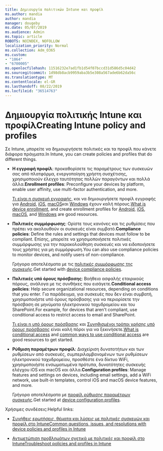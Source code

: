 ```yaml
---
title: Δημιουργία πολιτικών Intune και προφίλ
ms.author: mandia
author: mandia
manager: dougeby
ms.date: 05/07/2019
ms.audience: Admin
ms.topic: article
ROBOTS: NOINDEX, NOFOLLOW
localization_priority: Normal
ms.collection: Adm_O365
ms.custom:
- "1064"
- "6700005"
ms.openlocfilehash: 11516232e7ad1fb1d54f07bccd31d586d5c04d42
ms.sourcegitcommit: 1d98db8acb9959aba3b5e308a567ade6b62da56c
ms.translationtype: MT
ms.contentlocale: el-GR
ms.lasthandoff: 08/22/2019
ms.locfileid: "36514763"
---
```

# <a name="creating-intune-policy-and-profiles"></a><span data-ttu-id="935c0-102">Δημιουργία πολιτικής Intune και προφίλ</span><span class="sxs-lookup"><span data-stu-id="935c0-102">Creating Intune policy and profiles</span></span>

<span data-ttu-id="935c0-103">Σε Intune, μπορείτε να δημιουργήσετε πολιτικές και τα προφίλ που κάνετε διάφορα πράγματα.</span><span class="sxs-lookup"><span data-stu-id="935c0-103">In Intune, you can create policies and profiles that do different things.</span></span>

- <span data-ttu-id="935c0-104">**Η εγγραφή προφίλ**: προκαθορίσετε τις παραμέτρους των συσκευών σας από πλατφόρμα, ενεργοποίηση χρήστη συσχέτισης, χρησιμοποιούν έλεγχο ταυτότητας πολλών παραγόντων και πολλά άλλα.</span><span class="sxs-lookup"><span data-stu-id="935c0-104">**Enrollment profiles**: Preconfigure your devices by platform, enable user affinity, use multi-factor authentication, and more.</span></span>

  <span data-ttu-id="935c0-105">[Τι είναι η συσκευή εγγραφής](https://docs.microsoft.com/intune/device-enrollment), και να δημιουργήσετε προφίλ εγγραφής για [Android](https://docs.microsoft.com/intune/android-enroll), [iOS](https://docs.microsoft.com/intune/ios-enroll), [macOS](https://docs.microsoft.com/intune/macos-enroll)και [Windows](https://docs.microsoft.com/intune/windows-enrollment-methods) έχουν καλή πόρους.</span><span class="sxs-lookup"><span data-stu-id="935c0-105">[What is device enrollment](https://docs.microsoft.com/intune/device-enrollment), and create enrollment profiles for [Android](https://docs.microsoft.com/intune/android-enroll), [iOS](https://docs.microsoft.com/intune/ios-enroll), [macOS](https://docs.microsoft.com/intune/macos-enroll), and [Windows](https://docs.microsoft.com/intune/windows-enrollment-methods) are good resources.</span></span>

- <span data-ttu-id="935c0-106">**Πολιτικές συμμόρφωσης**: Ορίστε τους κανόνες και τις ρυθμίσεις που πρέπει να ακολουθούν οι συσκευές είναι συμβατό.</span><span class="sxs-lookup"><span data-stu-id="935c0-106">**Compliance policies**: Define the rules and settings that devices must follow to be compliant.</span></span> <span data-ttu-id="935c0-107">Επίσης, μπορείτε να χρησιμοποιήσετε πολιτικές συμμόρφωσης για την παρακολούθηση συσκευές και να ειδοποιήσετε τους χρήστες για μη συμμόρφωση.</span><span class="sxs-lookup"><span data-stu-id="935c0-107">You can also use compliance policies to monitor devices, and notify users of non-compliance.</span></span>

  <span data-ttu-id="935c0-108">Γρήγορα αποτελέσματα με τις [πολιτικές συμμόρφωσης της συσκευής](https://docs.microsoft.com/intune/device-compliance-get-started).</span><span class="sxs-lookup"><span data-stu-id="935c0-108">Get started with [device compliance policies](https://docs.microsoft.com/intune/device-compliance-get-started).</span></span>
- <span data-ttu-id="935c0-109">**Πολιτικές υπό όρους πρόσβασης**: Βοήθεια ασφαλής εταιρικούς πόρους, ανάλογα με τις συνθήκες που εισάγετε.</span><span class="sxs-lookup"><span data-stu-id="935c0-109">**Conditional access policies**: Help secure organizational resources, depending on conditions that you enter.</span></span> <span data-ttu-id="935c0-110">Για παράδειγμα, για συσκευές που δεν είναι συμβατή, χρησιμοποιήστε υπό όρους πρόσβασης για να περιορίσετε την πρόσβαση σε μηνύματα ηλεκτρονικού ταχυδρομείου και του SharePoint.</span><span class="sxs-lookup"><span data-stu-id="935c0-110">For example, for devices that aren't compliant, use conditional access to restrict access to email and SharePoint.</span></span>

  <span data-ttu-id="935c0-111">[Τι είναι η υπό όρους πρόσβασης](https://docs.microsoft.com/intune/conditional-access) και [Συνηθισμένοι τρόποι χρήσης υπό όρους πρόσβασης](https://docs.microsoft.com/intune/conditional-access-intune-common-ways-use) είναι καλή πόροι για να ξεκινήσετε.</span><span class="sxs-lookup"><span data-stu-id="935c0-111">[What is conditional access](https://docs.microsoft.com/intune/conditional-access) and [common ways to use conditional access](https://docs.microsoft.com/intune/conditional-access-intune-common-ways-use) are good resources to get started.</span></span>

- <span data-ttu-id="935c0-112">**Ρύθμιση παραμέτρων προφίλ**: Διαχείριση δυνατοτήτων και των ρυθμίσεων από συσκευές, συμπεριλαμβανομένων των ρυθμίσεων ηλεκτρονικού ταχυδρομείου, προσθέστε ένα δίκτυο WiFi, χρησιμοποιήστε ενσωματωμένα πρότυπα, δυνατότητες συσκευής ελέγχου iOS και macOS και άλλα.</span><span class="sxs-lookup"><span data-stu-id="935c0-112">**Configuration profiles**: Manage features and settings on devices, including email settings, add a WiFi network, use built-in templates, control iOS and macOS device features, and more.</span></span>

  <span data-ttu-id="935c0-113">Γρήγορα αποτελέσματα με [προφίλ ρύθμισης παραμέτρων συσκευής](https://docs.microsoft.com/intune/device-profiles).</span><span class="sxs-lookup"><span data-stu-id="935c0-113">Get started at [device configuration profiles](https://docs.microsoft.com/intune/device-profiles).</span></span>

<span data-ttu-id="935c0-114">Χρήσιμες συνδέσεις:</span><span class="sxs-lookup"><span data-stu-id="935c0-114">Helpful links:</span></span>

- [<span data-ttu-id="935c0-115">Συνήθεις ερωτήσεις, θέματα και λύσεις με πολιτικές συσκευών και προφίλ στο Intune</span><span class="sxs-lookup"><span data-stu-id="935c0-115">Common questions, issues, and resolutions with device policies and profiles in Intune</span></span>](https://docs.microsoft.com/intune/device-profile-troubleshoot)

- [<span data-ttu-id="935c0-116">Αντιμετώπιση προβλημάτων σχετικά με πολιτικές και προφίλ στο Intune</span><span class="sxs-lookup"><span data-stu-id="935c0-116">Troubleshoot policies and profiles in Intune</span></span>](https://docs.microsoft.com/intune/troubleshoot-policies-in-microsoft-intune)
